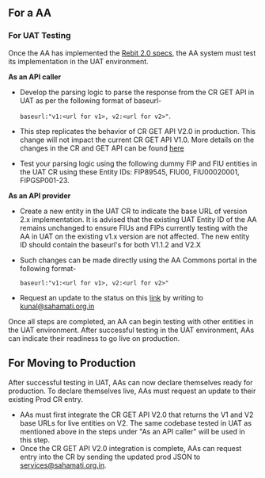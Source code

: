 ## For a AA

### For UAT Testing
Once the AA has implemented the [Rebit 2.0 specs](https://api.rebit.org.in/), the AA system must test its implementation in the UAT environment. 

**As an API caller**
- Develop the parsing logic to parse the response from the CR GET API in UAT as per the following format of baseurl-

  `baseurl:"v1:<url for v1>, v2:<url for v2>"`. 
- This step replicates the behavior of CR GET API V2.0 in production. This change will not impact the current CR GET API V1.0. More details on the changes in the CR and GET API can be found [here](https://github.com/Sahamati/Ecosystem-Readiness-for-ReBIT-2.x-specs-/blob/main/Changes_in_CR_and_APIs.md)
- Test your parsing logic using the following dummy FIP and FIU entities in the UAT CR using these Entity IDs: FIP89545, FIU00, FIU00020001, FIPGSP001-23.           

**As an API provider**
- Create a new entity in the UAT CR to indicate the base URL of version 2.x implementation. It is advised that the existing UAT Entity ID of the AA remains unchanged to ensure FIUs and FIPs currently testing with the AA in UAT on the existing v1.x version are not affected. The new entity ID should contain the baseurl's for both V1.1.2 and V2.X
- Such changes can be made directly using the AA Commons portal in the following format-

  `baseurl:"v1:<url for v1>, v2:<url for v2>"` 
- Request an update to the status on this [link](https://github.com/Sahamati/Ecosystem-Readiness-for-ReBIT-2.x-specs-/blob/main/Readiness_of_AAs.md) by writing to [kunal@sahamati.org.in](mailto:kunal@sahamati.org.in)

Once all steps are completed, an AA can begin testing with other entities in the UAT environment. After successful testing in the UAT environment, AAs can indicate their readiness to go live on production.

## For Moving to Production
After successful testing in UAT, AAs can now declare themselves ready for production. To declare themselves live, AAs must request an update to their existing Prod CR entry.

- AAs must first integrate the CR GET API V2.0 that returns the V1 and V2 base URLs for live entities on V2. The same codebase tested in UAT as mentioned above in the steps under "As an API caller" will be used in this step.
- Once the CR GET API V2.0 integration is complete, AAs can request entry into the CR by sending the updated prod JSON to [services@sahamati.org.in](mailto:services@sahamati.org.in).
